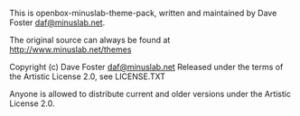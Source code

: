 This is openbox-minuslab-theme-pack, written and maintained by Dave Foster <daf@minuslab.net>.

The original source can always be found at http://www.minuslab.net/themes

Copyright (c) Dave Foster <daf@minuslab.net>
Released under the terms of the Artistic License 2.0, see LICENSE.TXT

Anyone is allowed to distribute current and older versions under the Artistic License 2.0.

